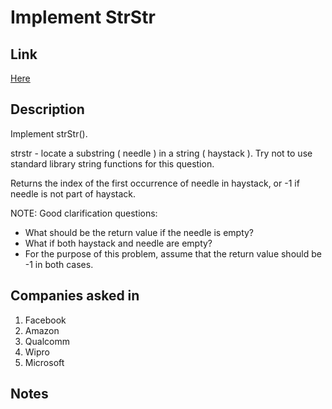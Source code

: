 # Implement StrStr

## Link

[Here](https://www.interviewbit.com/problems/implement-strstr/)

## Description

Implement strStr().

strstr - locate a substring ( needle ) in a string ( haystack ).
Try not to use standard library string functions for this question.

Returns the index of the first occurrence of needle in haystack, or -1 if needle is not part of haystack.

NOTE: Good clarification questions:

* What should be the return value if the needle is empty?
* What if both haystack and needle are empty?
* For the purpose of this problem, assume that the return value should be -1 in both cases.

## Companies asked in

1. Facebook
1. Amazon
1. Qualcomm
1. Wipro
1. Microsoft

## Notes